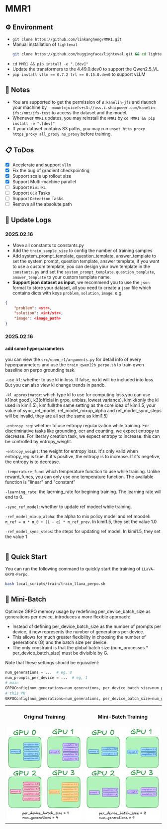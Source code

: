 # MMR1

## ⚙️ **Environment**

- `git clone https://github.com/linkangheng/MMR1.git`
- Manual installation of `lighteval`
  ```bash
  git clone https://github.com/huggingface/lighteval.git && cd lighteval && git checkout 4f381b352c0e467b5870a97d41cb66b487a2c503 && pip install ".[math]" && rm -rf lighteval
  ```
- `cd MMR1 && pip install -e ".[dev]"`
- Update the transformers to the 4.49.0.dev0 to support the Qwen2.5_VL
- `pip install vllm == 0.7.2 trl == 0.15.0.dev0` to support vLLM

## 🚨 **Notes**

- You are supported to get the permission of `B:kanelin-jfs` and rlaunch your machine by `--mount=juicefs+s3://oss.i.shaipower.com/kanelin-jfs:/mnt/jfs-test` to access the dataset and the model.
- Whenever `MMR1` updates, you may reinstall the `MMR1` by `cd MMR1 && pip install -e ".[dev]"`
- If your dataset contains S3 paths, you may run `unset http_proxy https_proxy all_proxy no_proxy` before training.

## 📋 **ToDos**

- [x] Accelerate and support `vllm`
- [x] Fix the bug of gradient checkpointing
- [x] Support scale up rollout size
- [x] Support Multi-machine parallel
- [ ] Support `Kimi-KL`
- [ ] Support `OCR` Tasks
- [ ] Support `Detection` Tasks
- [ ] Remove all the absolute path

## 📅 **Update Logs**
### 2025.02.16
- Move all constants to constants.py
- Add the `train_sample_size` to config the number of training samples
- Add system_prompt_template, question_template, answer_template to set the system prompt, question template, answer template, if you want to use a custom template, you can design your own template in the `constants.py` and set the `system_prompt_template`, `question_template`, `answer_template` to your custom template name.
- **Support json dataset as input**, we recommend you to use the `json` format to store your dataset, all you need to create a `json` file which contains dicts with keys `problem`, `solution`, `image`. e.g.
```json
{
    "problem": <str>,
    "solution": <int/str>,
    "image": <image_path>
}
```
### 2025.02.16
#### add some hyperparameters
you can view the ```src/open_r1/arguments.py``` for detail info of every hyperparameters and use the ```train_qwen22b_perpo.sh``` to train qwen baseline on perpo grounding task. 

`-use_kl`: whether to use kl in loss. If false, no kl will be included into loss. But you can also view kl change trends in pandb.

`-kl_approximator`: which type kl to use for computing loss.you can use k1(not good), k3(official in grpo, unbias, lowest variance), 
kimikl(only the kl used in kimi1.5), kimifull(the same setting as the core idea of kimi1.5, 
your value of sync_ref_model, ref_model_mixup_alpha and ref_model_sync_steps will be invalid, they are all set the same as kimi1.5)

`-entropy_reg`: whether to use entropy regularization while training. For discriminative tasks like grounding, ocr and counting, we expect entropy to decrease.
For literary creation task, we expect entropy to increase. this can be controlled by entropy_weight.

`-entropy_weight`: the weight for entropy loss. It's only valid when entropy_reg is true. If it's positive, the entropy is to increase. If it's negetive, the entropy is to decrease.

`-temperature_func`: which temperature function to use while training. Unlike reward_funcs, you can only use one temperature function. The available function is "linear" and "constant"

`-learning_rate`: the laerning_rate for begining training. The learning rate will end to 0.

`-sync_ref_model`: whether to update ref modeel while training.

`-ref_model_mixup_alpha`: the alpha to mix policy model and ref moodel: `π_ref = α * π_θ + (1 - α) * π_ref_prev`. In kimi1.5, they set the value 1.0

`-ref_model_sync_steps`: the steps for updating ref model. In kimi1.5, they set the value 1

``` python
```

## 🚀 **Quick Start**

You can run the following command to quickly start the training of `LLaVA-GRPO-Perpo`.

```bash
bash local_scripts/train/train_llava_perpo.sh
```

## 🥩 **Mini-Batch**
Optimize GRPO memory usage by redefining per_device_batch_size as generations per device, introduces a more flexible approach:

- Instead of defining per_device_batch_size as the number of prompts per device, it now represents the number of generations per device.
- This allows for much greater flexibility in choosing the number of generations (G) and the batch size per device.
- The only constraint is that the global batch size (num_processes * per_device_batch_size) must be divisible by G.

Note that these settings should be equivalent:

```python
num_generations = ...  # eg, 8
num_prompts_per_device = ...  # eg, 1
# main
GRPOConfig(num_generations=num_generations, per_device_batch_size=num_prompts_per_device, ...)
# this PR
GRPOConfig(num_generations=num_generations, per_device_batch_size=num_generations*num_prompts_per_device, ...)
```

<table align="center" cellpadding="0" cellspacing="0">
  <tr>
    <td align="center"><h3>Original Training</h3></td>
    <td align="center"><h3>Mini-Batch Training</h3></td>
  </tr>
  <tr>
    <td><img src="./assets/original_training.png"></td>
    <td><img src="./assets/mini_batch_training.png"></td>
  </tr>
</table>
